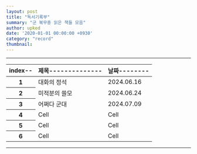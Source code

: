 ```yaml
---
layout: post
title: "독서기록부"
summary: "군 복무중 읽은 책들 모음"
author: upked
date: '2020-01-01 00:00:00 +0930'
category: "record"
thumbnail: 
---
```


<hr />
<div class="responsive-table">
<table>
      <thead>
        <tr>
          <th scope="col">index--</th>
          <th scope="col">제목--------------</th>
          <th scope="col">날짜--------</th>
        </tr>
      </thead>
      <tbody>
        <tr>
          <th scope="row">1</th>
          <td>대화의 정석</td>
          <td>2024.06.16</td>
        </tr>
        <tr>
          <th scope="row">2</th>
          <td>미적분의 쓸모</td>
          <td>2024.06.24</td>
        </tr>
        <tr>
          <th scope="row">3</th>
          <td>어쩌다 군대</td>
          <td>2024.07.09</td>
        </tr>
        <tr>
          <th scope="row">4</th>
          <td>Cell</td>
          <td>Cell</td>
        </tr>
        <tr>
          <th scope="row">5</th>
          <td>Cell</td>
          <td>Cell</td>
        </tr>
        <tr>
          <th scope="row">6</th>
          <td>Cell</td>
          <td>Cell</td>
        </tr>
      </tbody>
    </table>
    </div>

<hr />
